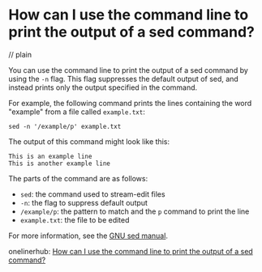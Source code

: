 # How can I use the command line to print the output of a sed command?
// plain

You can use the command line to print the output of a sed command by using the `-n` flag. This flag suppresses the default output of sed, and instead prints only the output specified in the command.

For example, the following command prints the lines containing the word "example" from a file called `example.txt`:
```
sed -n '/example/p' example.txt
```
The output of this command might look like this:
```
This is an example line
This is another example line
```

The parts of the command are as follows:
* `sed`: the command used to stream-edit files
* `-n`: the flag to suppress default output
* `/example/p`: the pattern to match and the `p` command to print the line
* `example.txt`: the file to be edited

For more information, see the [GNU sed manual](https://www.gnu.org/software/sed/manual/sed.html).

onelinerhub: [How can I use the command line to print the output of a sed command?](https://onelinerhub.com/cli-sed/how-can-i-use-the-command-line-to-print-the-output-of-a-sed-command)
